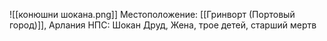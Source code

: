 ![[конюшни шокана.png]]
Местоположение: [[Гринворт (Портовый город)]], Арлания
НПС: Шокан Друд, Жена, трое детей, старший мертв
